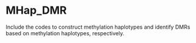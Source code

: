# MHap_DMR
Include the codes to construct methylation haplotypes and identify DMRs based on methylation haplotypes, respectively.

